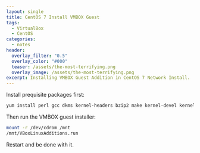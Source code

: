 ```yaml
---
layout: single
title: CentOS 7 Install VMBOX Guest
tags:
  - VirtualBox
  - CentOS
categories:
  - notes
header:
  overlay_filter: "0.5"
  overlay_color: "#000"
  teaser: /assets/the-most-terrifying.png
  overlay_image: /assets/the-most-terrifying.png
excerpt: Installing VMBOX Guest Addition in CentOS 7 Network Install.
---
```


Install prequisite packages first:

```sh
yum install perl gcc dkms kernel-headers bzip2 make kernel-devel kernel-devel-`uname -r`
```

Then run the VMBOX guest installer:
```sh
mount -r /dev/cdrom /mnt
/mnt/VBoxLinuxAdditions.run
```

Restart and be done with it.